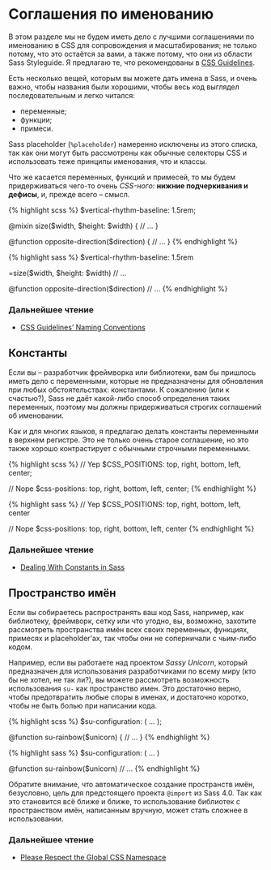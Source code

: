 
# Соглашения по именованию

В этом разделе мы не будем иметь дело с лучшими соглашениями по именованию в CSS для сопровождения и масштабирования; не только потому, что это остаётся за вами, а также потому, что они из области Sass Styleguide. Я предлагаю те, что рекомендованы в [CSS Guidelines](http://cssguidelin.es/#naming-conventions).

Есть несколько вещей, которым вы можете дать имена в Sass, и очень важно, чтобы названия были хорошими, чтобы весь код выглядел последовательным и легко читался:

* переменные;
* функции;
* примеси.

Sass placeholder (`%placeholder`) намеренно исключены из этого списка, так как они могут быть рассмотрены как обычные селекторы CSS и использовать теже принципы именования, что и классы.

Что же касается переменных, функций и примесей, то мы будем придерживаться чего-то очень *CSS-ного*: **нижние подчеркивания и дефисы**, и, прежде всего – смысл.

<div class="code-block">
  <div class="code-block__wrapper" data-syntax="scss">
{% highlight scss %}
$vertical-rhythm-baseline: 1.5rem;

@mixin size($width, $height: $width) {
  // ...
}

@function opposite-direction($direction) {
  // ...
}
{% endhighlight %}
  </div>
  <div class="code-block__wrapper" data-syntax="sass">
{% highlight sass %}
$vertical-rhythm-baseline: 1.5rem

=size($width, $height: $width)
  // ...

@function opposite-direction($direction)
  // ...
{% endhighlight %}
  </div>
</div>

### Дальнейшее чтение

* [CSS Guidelines’ Naming Conventions](http://cssguidelin.es/#naming-conventions)

## Константы

Если вы – разработчик фреймворка или библиотеки, вам бы пришлось иметь дело с переменными, которые не предназначены для обновления при любых обстоятельствах: константами. К сожалению (или к счастью?), Sass не даёт какой-либо способ определения таких переменных, поэтому мы должны придерживаться строгих соглашений об именовании.

Как и для многих языков, я предлагаю делать константы переменными в верхнем регистре. Это не только очень старое соглашение, но это также хорошо контрастирует с обычными строчными переменными.

<div class="code-block">
  <div class="code-block__wrapper" data-syntax="scss">
{% highlight scss %}
// Yep
$CSS_POSITIONS: top, right, bottom, left, center;

// Nope
$css-positions: top, right, bottom, left, center;
{% endhighlight %}
  </div>
  <div class="code-block__wrapper" data-syntax="sass">
{% highlight sass %}
// Yep
$CSS_POSITIONS: top, right, bottom, left, center

// Nope
$css-positions: top, right, bottom, left, center
{% endhighlight %}
  </div>
</div>

### Дальнейшее чтение

* [Dealing With Constants in Sass](http://www.sitepoint.com/dealing-constants-sass/)

## Пространство имён

Если вы собираетесь распространять ваш код Sass, например, как библиотеку, фреймворк, сетку или что угодно, вы, возможно, захотите рассмотреть пространства имён всех своих переменных, функциях, примесях и placeholder’ах, так чтобы они не соперничали с чьим-либо кодом.

Например, если вы работаете над проектом *Sassy Unicorn*, который предназначен для использования разработчиками по всему миру (кто бы не хотел, не так ли?), вы можете рассмотреть возможность использования `su-` как пространство имен. Это достаточно верно, чтобы предотвратить любые споры в именах, и достаточно коротко, чтобы не быть болью при написании кода.

<div class="code-block">
  <div class="code-block__wrapper" data-syntax="scss">
{% highlight scss %}
$su-configuration: ( ... );

@function su-rainbow($unicorn) {
  // ...
}
{% endhighlight %}
  </div>
  <div class="code-block__wrapper" data-syntax="sass">
{% highlight sass %}
$su-configuration: ( ... )

@function su-rainbow($unicorn)
  // ...
{% endhighlight %}
  </div>
</div>

<div class="note">
  <p>Обратите внимание, что автоматическое создание пространств имён, безусловно, цель для предстоящего проекта <code>@import</code> из Sass 4.0. Так как это становится всё ближе и ближе, то использование библиотек с пространством имён, написанным вручную, может стать сложнее в использовании.</p>
</div>

### Дальнейшее чтение

* [Please Respect the Global CSS Namespace](http://blog.kaelig.fr/post/44554267597/please-respect-the-global-css-namespace)
